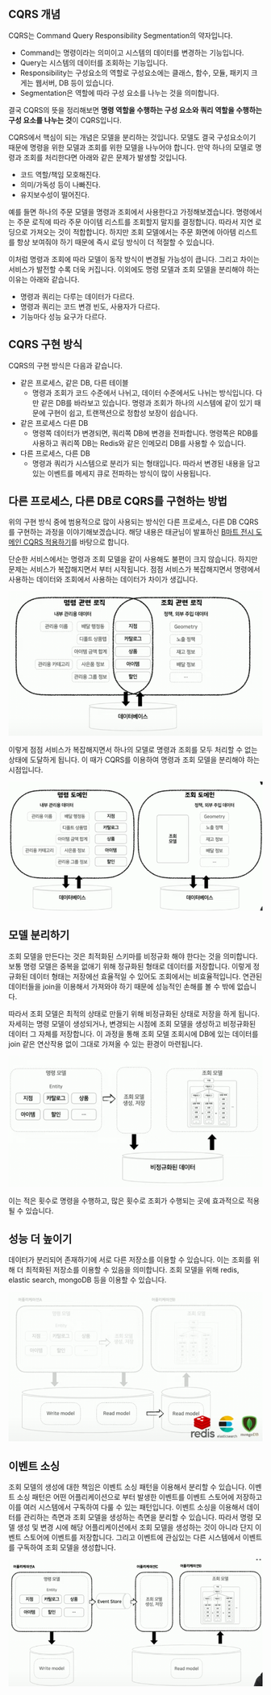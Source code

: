 ## CQRS 개념  

CQRS는 Command Query Responsibility Segmentation의 약자입니다. 
- Command는 명령이라는 의미이고 시스템의 데이터를 변경하는 기능입니다.
- Query는 시스템의 데이터를 조회하는 기능입니다.
- Responsibility는 구성요소의 역할로 구성요소에는 클래스, 함수, 모듈, 패키지 크게는 웹서버, DB 등이 있습니다. 
- Segmentation은 역할에 따라 구성 요소를 나누는 것을 의미합니다. 

결국 CQRS의 뜻을 정리해보면 **명령 역할을 수행하는 구성 요소와 쿼리 역할을 수행하는 구성 요소를 나누는 것**이 CQRS입니다.

CQRS에서 핵심이 되는 개념은 모델을 분리하는 것입니다. 모델도 결국 구성요소이기 때문에 명령을 위한 모델과 조회를 위한 모델을 나누어야 합니다.
만약 하나의 모델로 명령과 조회를 처리한다면 아래와 같은 문제가 발생할 것입니다. 
- 코드 역할/책임 모호해진다.
- 의미/가독성 등이 나빠진다. 
- 유지보수성이 떨어진다. 

예를 들면 하나의 주문 모델을 명령과 조회에서 사용한다고 가정해보겠습니다. 명령에서는 주문 로직에 따라 주문 아이템 리스트를 조회할지 말지를 결정합니다. 따라서 지연 로딩으로 가져오는 것이 적합합니다. 
하지만 조회 모델에서는 주문 화면에 아아템 리스트를 항상 보여줘야 하기 때문에 즉시 로딩 방식이 더 적절할 수 있습니다.

이처럼 명령과 조회에 따라 모델이 동작 방식이 변경될 가능성이 큽니다. 그리고 차이는 서비스가 발전할 수록 더욱 커집니다. 
이외에도 명령 모델과 조회 모델을 분리해야 하는 이유는 아래와 같습니다. 
- 명령과 쿼리는 다루는 데이터가 다르다. 
- 명령과 쿼리는 코드 변경 빈도, 사용자가 다르다. 
- 기능마다 성능 요구가 다르다. 

## CQRS 구현 방식 

CQRS의 구현 방식은 다음과 같습니다. 
- 같은 프로세스, 같은 DB, 다른 테이블
  - 명령과 조회가 코드 수준에서 나뉘고, 데이터 수준에서도 나뉘는 방식입니다. 다만 같은 DB를 바라보고 있습니다. 명령과 조회가 하나의 시스템에 같이 있기 때문에 구현이 쉽고, 트랜잭션으로 정합성 보장이 쉽습니다.
- 같은 프로세스 다른 DB
  - 명령쪽 데이터가 변경되면, 쿼리쪽 DB에 변경을 전파합니다. 명령쪽은 RDB를 사용하고 쿼리쪽 DB는 Redis와 같은 인메모리 DB를 사용할 수 있습니다. 
- 다른 프로세스, 다른 DB
  - 명령과 쿼리가 시스템으로 분리가 되는 형태입니다. 따라서 변경된 내용을 담고 있는 이벤트를 메세지 큐로 전파하는 방식이 많이 사용됩니다.

## 다른 프로세스, 다른 DB로 CQRS를 구현하는 방법 

위의 구현 방식 중에 범용적으로 많이 사용되는 방식인 다른 프로세스, 다른 DB CQRS를 구현하는 과정을 이야기해보겠습니다. 
해당 내용은 태균님이 발표하신 [B마트 전시 도메인 CQRS 적용하기](https://www.youtube.com/watch?v=fg5xbs59Lro&t=1731s)를 바탕으로 합니다.


단순한 서비스에서는 명령과 조회 모델을 같이 사용해도 불편이 크지 않습니다. 하지만 문제는 서비스가 복잡해지면서 부터 시작됩니다. 
점점 서비스가 복잡해지면서 명령에서 사용하는 데이터와 조회에서 사용하는 데이터가 차이가 생깁니다. 

![img_2.png](img_2.png) 

이렇게 점점 서비스가 복잡해지면서 하나의 모델로 명령과 조회를 모두 처리할 수 없는 상태에 도달하게 됩니다. 
이 때가 CQRS를 이용하여 명령과 조회 모델을 분리해야 하는 시점입니다.

![img_1.png](img_1.png)

## 모델 분리하기

조회 모델을 만든다는 것은 최적화된 스키마를 비정규화 해야 한다는 것을 의미합니다. 보통 명령 모델은 중복을 없애기 위해 정규화된 형태로 데이터를 저장합니다. 이렇게 정규화된 데이터 형태는 저장에선 효율적일 수 있어도 조회에서는 비효율적입니다. 
연관된 데이터들을 join을 이용해서 가져와야 하기 때문에 성능적인 손해를 볼 수 밖에 없습니다. 

따라서 조회 모델은 최적의 상태로 만들기 위해 비정규화된 상태로 저장을 하게 됩니다. 자세히는 명령 모델이 생성되거나, 변경되는 시점에 조회 모델을 생성하고 비정규화된 데이터 그 자체를 저장합니다. 
이 과정을 통해 조회 모델 조회시에 DB에 있는 데이터를 join 같은 연산작용 없이 그대로 가져올 수 있는 환경이 마련됩니다.

![img_3.png](img_3.png)

이는 적은 횟수로 명령을 수행하고, 많은 횟수로 조회가 수행되는 곳에 효과적으로 적용될 수 있습니다.

## 성능 더 높이기 

데이터가 분리되어 존재하기에 서로 다른 저장소를 이용할 수 있습니다. 이는 조회를 위해 더 최적화된 저장소를 이용할 수 있음을 의미합니다.
조회 모델을 위해 redis, elastic search, mongoDB 등을 이용할 수 있습니다. 

![img_4.png](img_4.png)

## 이벤트 소싱 

조회 모델의 생성에 대한 책임은 이벤트 소싱 패턴을 이용해서 분리할 수 있습니다. 이벤트 소싱 패턴은 어떤 어플리케이션으로 부터 발생한 이벤트를 이벤트 스토어에 저장하고 이를 여러 시스템에서 구독하여 다룰 수 있는 패턴입니다.
이벤트 소싱을 이용해서 데이터를 관리하는 측면과 조회 모델을 생성하는 측면을 분리할 수 있습니다. 따라서 명령 모델 생성 및 변경 시에 해당 어플리케이션에서 조회 모델을 생성하는 것이 아니라 단지 이벤트 스토어에 이벤트를 저장합니다. 
그리고 이벤트에 관심있는 다른 시스템에서 이벤트를 구독하여 조회 모델을 생성합니다. 

![img_5.png](img_5.png)
